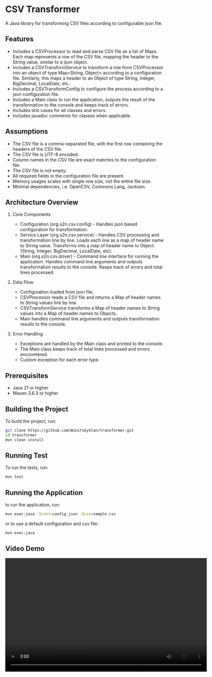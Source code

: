
# CSV Transformer

A Java library for transforming CSV files according to configurable json file.

## Features

- Includes a CSVProcessor to read and parse CSV file as a list of Maps. Each map represents a row of the CSV file, mapping the header to the String value, similar to a json object.
- Includes a CSVTransformService to transform a row from CSVProcessor into an object of type Map<String, Object> according to a configuration file. Similarly, this maps a header to an Object of type String, Integer, BigDecimal, LocalDate, etc.
- Includes a CSVTransformConfig to configure the process according to a json configuration file.
- Includes a Main class to run the application, outputs the result of the transformation to the console and keeps track of errors.
- Includes test cases for all classes and errors.
- Includes javadoc comments for classes when applicable.

## Assumptions

- The CSV file is a comma-separated file, with the first row containing the headers of the CSV file.
- The CSV file is UTF-8 encoded.
- Column names in the CSV file are exact matches to the configuration file.
- The CSV file is not empty.
- All required fields in the configuration file are present.
- Memory usages scales with single row size, not the entire file size.
- Minimal dependencies, i.e. OpenCSV, Commons Lang, Jackson.

## Architecture Overview

1. Core Components
    - Configuration (org.s2n.csv.config) - Handles json based configuration for transformation.
    - Service Layer (org.s2n.csv.service) - Handles CSV processing and transformation line by line. Loads each line as a map of header name to String value. Transforms into a map of header name to Object (String, Integer, BigDecimal, LocalDate, etc).
    - Main (org.s2n.csv.driver) - Command line interface for running the application. Handles command line arguments and outputs transformation results to the console. Keeps track of errors and total lines processed. 

2. Data Flow
    - Configuration loaded from json file.
    - CSVProcessor reads a CSV file and returns a Map of header names to String values line by line.
    - CSVTransformService transforms a Map of header names to String values into a Map of header names to Objects.
    - Main handles command line arguments and outputs transformation results to the console.

3. Error Handling
    - Exceptions are handled by the Main class and printed to the console.
    - The Main class keeps track of total lines processed and errors encountered.
    - Custom exception for each error type.

## Prerequisites

- Java 21 or higher
- Maven 3.6.3 or higher

## Building the Project

To build the project, run:

```bash
git clone https://github.com/WinitskyStan/transformer.git
cd transformer
mvn clean install
```

## Running Test

To run the tests, run:

```bash
mvn test
```

## Running the Application

to run the application, run:

```bash
mvn exec:java -Dconf=config.json -Dcsv=sample.csv
```

or to use a default configuration and csv file:

```bash
mvn exec:java
```

## Video Demo

<video width="640" height="360" controls>
  <source src="https://raw.githubusercontent.com/WinitskyStan/transformer/main/csvTransformerSmall.mp4" type="video/mp4">
  Your browser does not support the video tag.
</video>
